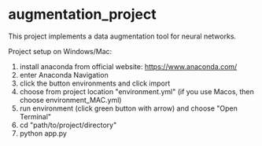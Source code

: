 # augmentation_project

This project implements a data augmentation tool for neural networks. 

Project setup on Windows/Mac:
  1. install anaconda from official website: https://www.anaconda.com/
  2. enter Anaconda Navigation
  3. click the button environments and click import
  4. choose from project location "environment.yml" (if you use Macos, then choose environment_MAC.yml)
  5. run environment (click green button with arrow) and choose "Open Terminal"
  6. cd "path/to/project/directory"
  7. python app.py
